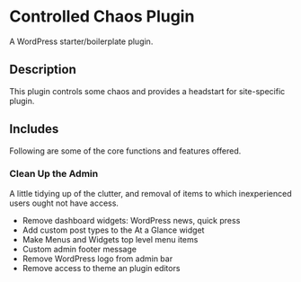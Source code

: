 # Controlled Chaos Plugin
A WordPress starter/boilerplate plugin.

## Description
This plugin controls some chaos and provides a headstart for site-specific plugin.

## Includes
Following are some of the core functions and features offered.

### Clean Up the Admin
A little tidying up of the clutter, and removal of items to which inexperienced users ought not have access.

* Remove dashboard widgets: WordPress news, quick press
* Add custom post types to the At a Glance widget
* Make Menus and Widgets top level menu items
* Custom admin footer message
* Remove WordPress logo from admin bar
* Remove access to theme an plugin editors